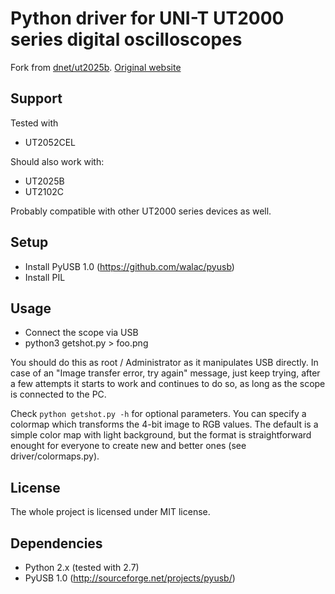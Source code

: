 Python driver for UNI-T UT2000 series digital oscilloscopes
===========================================================

Fork from [dnet/ut2025b](https://github.com/dnet/ut2025b). [Original website](http://hsbp.org/ut2025b)

Support
-------

Tested with

- UT2052CEL

Should also work with:
- UT2025B
- UT2102C

Probably compatible with other UT2000 series devices as well.

Setup
-----

- Install PyUSB 1.0 (https://github.com/walac/pyusb)
- Install PIL

Usage
-----

* Connect the scope via USB
* python3 getshot.py > foo.png

You should do this as root / Administrator as it manipulates USB directly.
In case of an "Image transfer error, try again" message, just keep trying,
after a few attempts it starts to work and continues to do so, as long as the
scope is connected to the PC.

Check `python getshot.py -h` for optional parameters. You can specify a colormap which transforms
the 4-bit image to RGB values. The default is a simple color map with light background,
but the format is straightforward enought for everyone to create new and better ones (see driver/colormaps.py).

License
-------

The whole project is licensed under MIT license.

Dependencies
------------

 - Python 2.x (tested with 2.7)
 - PyUSB 1.0 (http://sourceforge.net/projects/pyusb/)
